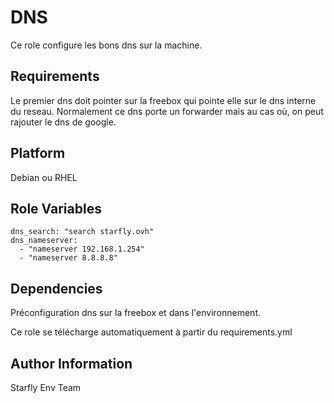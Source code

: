 DNS
===

Ce role configure les bons dns sur la machine.

Requirements
------------

Le premier dns doit pointer sur la freebox qui pointe elle sur le dns interne du reseau.
Normalement ce dns porte un forwarder mais au cas où, on peut rajouter le dns de google.

Platform
--------

Debian ou RHEL

Role Variables
--------------

<pre><code>dns_search: "search starfly.ovh"
dns_nameserver:
  - "nameserver 192.168.1.254"
  - "nameserver 8.8.8.8"
</code></pre>

Dependencies
------------

Préconfiguration dns sur la freebox et dans l'environnement.

Ce role se télécharge automatiquement à partir du requirements.yml


Author Information
------------------

Starfly Env Team
